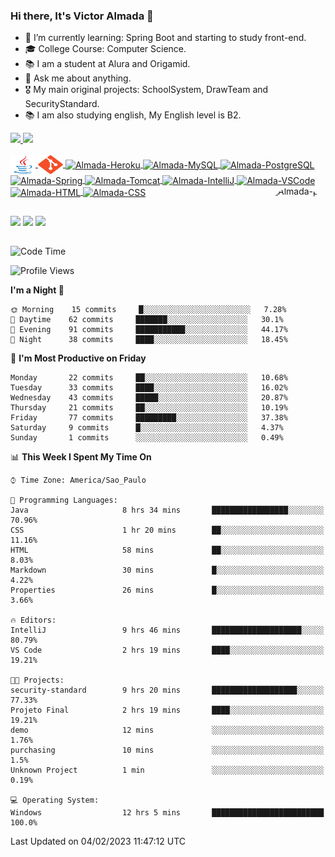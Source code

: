 ### Hi there, It's Victor Almada 👋


- 🌱 I’m currently learning: Spring Boot and starting to study front-end.
- 🎓 College Course: Computer Science.
- 📚  I am a student at Alura and Origamid.
- 💬 Ask me about anything.
- 🎖 My main original projects: SchoolSystem, DrawTeam and SecurityStandard.
- 📚 I am also studying english, My English level is B2.
 
<div>
<a href="https://github.com/Almadavic">
<img height="180em" src="https://github-readme-stats.vercel.app/api?username=Almadavic&showw_icons=true&theme=dark&include_all_commits=true&count_private=true">
<img height="180em" src="https://github-readme-stats.vercel.app/api/top-langs/?username=Almadavic&layout=compact&langs_count=16&theme=dracula">
</div>

<div style="display: inline_block"><br>
  <img align="center" alt="Almada-Java" height="30" width="40" src="https://raw.githubusercontent.com/devicons/devicon/master/icons/java/java-original.svg">
  <img align="center" alt="Almada-Git" height="30" width="40" src="https://raw.githubusercontent.com/devicons/devicon/master/icons/git/git-original.svg">
  <img align="center" alt="Almada-Heroku" height="30" width="40" src="https://cdn.jsdelivr.net/gh/devicons/devicon/icons/heroku/heroku-plain-wordmark.svg" />             
  <img align="center" alt="Almada-MySQL" height="30" width="40" src="https://cdn.jsdelivr.net/gh/devicons/devicon/icons/mysql/mysql-original-wordmark.svg" />
  <img align="center" alt="Almada-PostgreSQL" height="30" width="40" src="https://cdn.jsdelivr.net/gh/devicons/devicon/icons/postgresql/postgresql-plain-wordmark.svg" />
  <img align="center" alt="Almada-Spring" height="30" width="40" src="https://cdn.jsdelivr.net/gh/devicons/devicon/icons/spring/spring-original-wordmark.svg" />
  <img align="center" alt="Almada-Tomcat" height="30" width="40" src="https://cdn.jsdelivr.net/gh/devicons/devicon/icons/tomcat/tomcat-original-wordmark.svg" />
   <img align="center" alt="Almada-IntelliJ" height="30" width="40" src="https://cdn.jsdelivr.net/gh/devicons/devicon/icons/intellij/intellij-original.svg" />
   <img align="center" alt="Almada-VSCode" height="30" width="40" src="https://cdn.jsdelivr.net/gh/devicons/devicon/icons/vscode/vscode-original.svg" />
   <img align="center" alt="Almada-HTML" height="30" width="40" src="https://cdn.jsdelivr.net/gh/devicons/devicon/icons/html5/html5-original.svg" />
   <img align="center" alt="Almada-CSS" height="30" width="40" src="https://cdn.jsdelivr.net/gh/devicons/devicon/icons/css3/css3-original.svg" />
  <img align="right" alt="Almada-pic" height="150" style="border-radius:50px;" src="https://user-images.githubusercontent.com/85299065/185514627-94fcf387-edc6-4c24-88f1-b4873ccd49e9.png">
</div>
  
  ##
 
<div> 
  <a href="https://www.youtube.com/channel/UCUrcUNA90M_ZqLEcQxd3UNA" target="_blank"><img src="https://img.shields.io/badge/YouTube-FF0000?style=for-the-badge&logo=youtube&logoColor=white" target="_blank"></a>
 <a href = "mailto:almadavic@live.com"><img src="https://img.shields.io/badge/-Gmail-%23333?style=for-the-badge&logo=gmail&logoColor=white" target="_blank"></a>
  <a href="https://www.linkedin.com/in/victoralmada/" target="_blank"><img src="https://img.shields.io/badge/-LinkedIn-%230077B5?style=for-the-badge&logo=linkedin&logoColor=white" target="_blank"></a> 
</div>

##

<!--START_SECTION:waka-->
![Code Time](http://img.shields.io/badge/Code%20Time-189%20hrs%2041%20mins-blue)

![Profile Views](http://img.shields.io/badge/Profile%20Views-1-blue)

**I'm a Night 🦉** 

```text
🌞 Morning    15 commits     █░░░░░░░░░░░░░░░░░░░░░░░░   7.28% 
🌆 Daytime    62 commits     ███████░░░░░░░░░░░░░░░░░░   30.1% 
🌃 Evening    91 commits     ███████████░░░░░░░░░░░░░░   44.17% 
🌙 Night      38 commits     ████░░░░░░░░░░░░░░░░░░░░░   18.45%

```
📅 **I'm Most Productive on Friday** 

```text
Monday       22 commits     ██░░░░░░░░░░░░░░░░░░░░░░░   10.68% 
Tuesday      33 commits     ████░░░░░░░░░░░░░░░░░░░░░   16.02% 
Wednesday    43 commits     █████░░░░░░░░░░░░░░░░░░░░   20.87% 
Thursday     21 commits     ██░░░░░░░░░░░░░░░░░░░░░░░   10.19% 
Friday       77 commits     █████████░░░░░░░░░░░░░░░░   37.38% 
Saturday     9 commits      █░░░░░░░░░░░░░░░░░░░░░░░░   4.37% 
Sunday       1 commits      ░░░░░░░░░░░░░░░░░░░░░░░░░   0.49%

```


📊 **This Week I Spent My Time On** 

```text
⌚︎ Time Zone: America/Sao_Paulo

💬 Programming Languages: 
Java                     8 hrs 34 mins       █████████████████░░░░░░░░   70.96% 
CSS                      1 hr 20 mins        ██░░░░░░░░░░░░░░░░░░░░░░░   11.16% 
HTML                     58 mins             ██░░░░░░░░░░░░░░░░░░░░░░░   8.03% 
Markdown                 30 mins             █░░░░░░░░░░░░░░░░░░░░░░░░   4.22% 
Properties               26 mins             █░░░░░░░░░░░░░░░░░░░░░░░░   3.66%

🔥 Editors: 
IntelliJ                 9 hrs 46 mins       ████████████████████░░░░░   80.79% 
VS Code                  2 hrs 19 mins       ████░░░░░░░░░░░░░░░░░░░░░   19.21%

🐱‍💻 Projects: 
security-standard        9 hrs 20 mins       ███████████████████░░░░░░   77.33% 
Projeto Final            2 hrs 19 mins       ████░░░░░░░░░░░░░░░░░░░░░   19.21% 
demo                     12 mins             ░░░░░░░░░░░░░░░░░░░░░░░░░   1.76% 
purchasing               10 mins             ░░░░░░░░░░░░░░░░░░░░░░░░░   1.5% 
Unknown Project          1 min               ░░░░░░░░░░░░░░░░░░░░░░░░░   0.19%

💻 Operating System: 
Windows                  12 hrs 5 mins       █████████████████████████   100.0%

```


 Last Updated on 04/02/2023 11:47:12 UTC
<!--END_SECTION:waka-->
